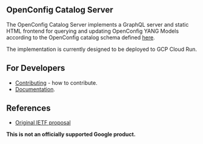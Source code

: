 ## OpenConfig Catalog Server

The OpenConfig Catalog Server implements a GraphQL server and static HTML
frontend for querying and updating OpenConfig YANG Models according to the
OpenConfig catalog schema defined
[here](https://github.com/openconfig/public/tree/master/release/models/catalog).

The implementation is currently designed to be deployed to GCP Cloud Run.

## For Developers

*   [Contributing](CONTRIBUTING.md) - how to contribute.
*   [Documentation](docs/).

## References

*   [Original IETF proposal](https://datatracker.ietf.org/doc/html/draft-openconfig-netmod-model-catalog-02)

**This is not an officially supported Google product.**
